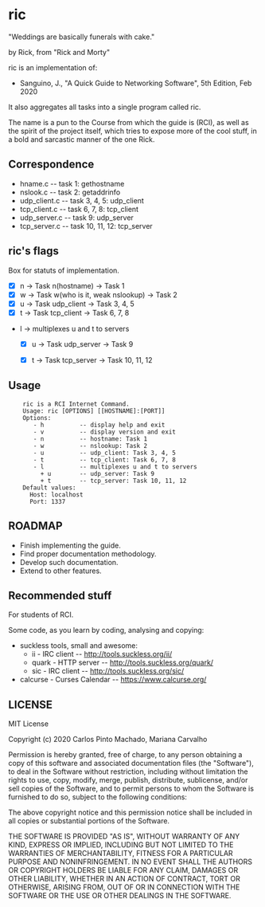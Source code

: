 # ric

"Weddings are basically funerals with cake."

by Rick, from "Rick and Morty"

ric is an implementation of:
- Sanguino, J., "A Quick Guide to Networking Software", 5th Edition, Feb 2020

It also aggregates all tasks into a single program called ric.

The name is a pun to the Course from which the guide is (RCI), as well as the
spirit of the project itself, which tries to expose more of the cool stuff, in
a bold and sarcastic manner of the one Rick.

## Correspondence

- hname.c        -- task 1: gethostname
- nslook.c       -- task 2: getaddrinfo
- udp\_client.c   -- task 3, 4, 5: udp\_client
- tcp\_client.c   -- task 6, 7, 8: tcp\_client
- udp\_server.c   -- task 9: udp\_server
- tcp\_server.c   -- task 10, 11, 12: tcp\_server


## ric's flags

Box for statuts of implementation.

- [x] n  -> Task n(hostname)                          -> Task 1
- [x] w  -> Task w(who is it, weak nslookup)          -> Task 2
- [x] u  -> Task udp\_client                           -> Task 3, 4, 5
- [x] t  -> Task tcp\_client                           -> Task 6, 7, 8
- l  -> multiplexes u and t to servers
    + [x] u  -> Task udp\_server                       -> Task 9
    + [x] t  -> Task tcp\_server                       -> Task 10, 11, 12


## Usage

```shell
    ric is a RCI Internet Command.
    Usage: ric [OPTIONS] [[HOSTNAME]:[PORT]]
    Options:
       - h          -- display help and exit
       - v          -- display version and exit
       - n          -- hostname: Task 1
       - w          -- nslookup: Task 2
       - u          -- udp_client: Task 3, 4, 5
       - t          -- tcp_client: Task 6, 7, 8
       - l          -- multiplexes u and t to servers
         + u        -- udp_server: Task 9
         + t        -- tcp_server: Task 10, 11, 12
    Default values:
      Host: localhost
      Port: 1337
```


## ROADMAP
- Finish implementing the guide.
- Find proper documentation methodology.
- Develop such documentation.
- Extend to other features.


## Recommended stuff

For students of RCI.

Some code, as you learn by coding, analysing and copying:
  - suckless tools, small and awesome:
    + ii     - IRC client  -- http://tools.suckless.org/ii/
    + quark  - HTTP server -- http://tools.suckless.org/quark/
    + sic    - IRC client  -- http://tools.suckless.org/sic/
  - calcurse - Curses Calendar -- https://www.calcurse.org/


## LICENSE

MIT License

Copyright (c) 2020 Carlos Pinto Machado, Mariana Carvalho

Permission is hereby granted, free of charge, to any person obtaining a copy
of this software and associated documentation files (the "Software"), to deal
in the Software without restriction, including without limitation the rights
to use, copy, modify, merge, publish, distribute, sublicense, and/or sell
copies of the Software, and to permit persons to whom the Software is
furnished to do so, subject to the following conditions:

The above copyright notice and this permission notice shall be included in all
copies or substantial portions of the Software.

THE SOFTWARE IS PROVIDED "AS IS", WITHOUT WARRANTY OF ANY KIND, EXPRESS OR
IMPLIED, INCLUDING BUT NOT LIMITED TO THE WARRANTIES OF MERCHANTABILITY,
FITNESS FOR A PARTICULAR PURPOSE AND NONINFRINGEMENT. IN NO EVENT SHALL THE
AUTHORS OR COPYRIGHT HOLDERS BE LIABLE FOR ANY CLAIM, DAMAGES OR OTHER
LIABILITY, WHETHER IN AN ACTION OF CONTRACT, TORT OR OTHERWISE, ARISING FROM,
OUT OF OR IN CONNECTION WITH THE SOFTWARE OR THE USE OR OTHER DEALINGS IN THE
SOFTWARE.


